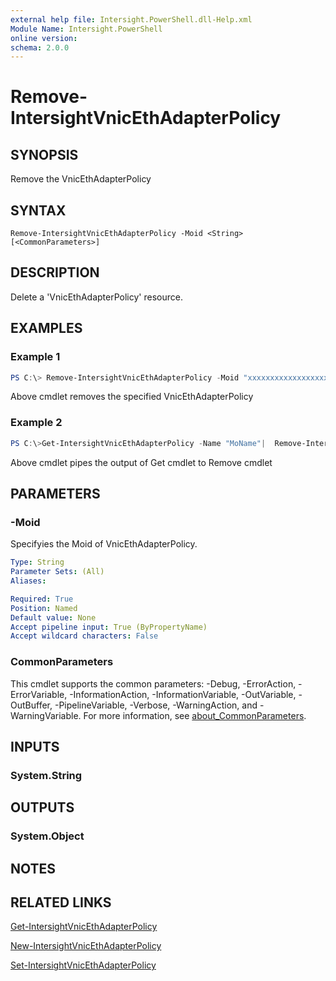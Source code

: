 ```yaml
---
external help file: Intersight.PowerShell.dll-Help.xml
Module Name: Intersight.PowerShell
online version:
schema: 2.0.0
---
```


# Remove-IntersightVnicEthAdapterPolicy

## SYNOPSIS
Remove the VnicEthAdapterPolicy

## SYNTAX

```
Remove-IntersightVnicEthAdapterPolicy -Moid <String> [<CommonParameters>]
```

## DESCRIPTION
Delete a &apos;VnicEthAdapterPolicy&apos; resource.

## EXAMPLES

### Example 1
```powershell
PS C:\> Remove-IntersightVnicEthAdapterPolicy -Moid "xxxxxxxxxxxxxxxxxxxxxxxxxxx"
```
Above cmdlet removes the specified VnicEthAdapterPolicy 

### Example 2
```powershell
PS C:\>Get-IntersightVnicEthAdapterPolicy -Name "MoName"|  Remove-IntersightVnicEthAdapterPolicy
```
Above cmdlet pipes the output of Get cmdlet to Remove cmdlet

## PARAMETERS

### -Moid
Specifyies the Moid of VnicEthAdapterPolicy.

```yaml
Type: String
Parameter Sets: (All)
Aliases:

Required: True
Position: Named
Default value: None
Accept pipeline input: True (ByPropertyName)
Accept wildcard characters: False
```

### CommonParameters
This cmdlet supports the common parameters: -Debug, -ErrorAction, -ErrorVariable, -InformationAction, -InformationVariable, -OutVariable, -OutBuffer, -PipelineVariable, -Verbose, -WarningAction, and -WarningVariable. For more information, see [about_CommonParameters](http://go.microsoft.com/fwlink/?LinkID=113216).

## INPUTS

### System.String

## OUTPUTS

### System.Object
## NOTES

## RELATED LINKS

[Get-IntersightVnicEthAdapterPolicy](./Get-IntersightVnicEthAdapterPolicy.md)

[New-IntersightVnicEthAdapterPolicy](./New-IntersightVnicEthAdapterPolicy.md)

[Set-IntersightVnicEthAdapterPolicy](./Set-IntersightVnicEthAdapterPolicy.md)

